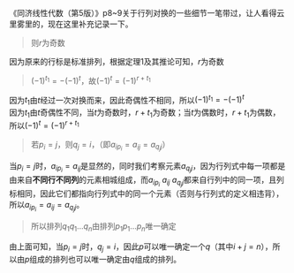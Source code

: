 《同济线性代数（第5版）》p8~9关于行列对换的一些细节一笔带过，让人看得云里雾里的，现在这里补充记录一下。

> 则$r$为奇数

因为原来的行标是标准排列，根据定理1及其推论可知，$r$为奇数

>$(-1)^{t_1} = - (-1)^t$，故$(-1)^t =  (-1)^{r + t_1}$

因为$t_1$由$t$经过一次对换而来，因此奇偶性不相同，所以$(-1)^{t_1} = - (-1)^t$  
因为$t_1$由$t$奇偶性不同，当$t$为奇数时，$r + t_1$为奇数；当$t$为偶数时，$r + t_1$为偶数，所以$(-1)^t =  (-1)^{r + t_1}$

>若$p_i = j$，则$q_j=i$，（即$a_{ip_i} = a_{ij} = a_{q_jj}$）  

当$p_i = j$时，$a_{ip_i} = a_{ij}$是显然的，同时我们考察元素$a_{q_jj}$，因为行列式中每一项都是由来自**不同行不同列**的元素相城组成，而$a_{ip_i}$ $a_{ij}$ $a_{q_jj}$都来自行列中的同一项，且列标相同，因此它们都指向行列式中的同一个元素（否则与行列式的定义相违背），所以$a_{ip_i} = a_{ij} = a_{q_jj}$。

>所以排列$q_1q_1...q_n$由排列$p_1p_1...p_n$唯一确定

由上面可知，当$p_i = j$时，$q_j=i$，因此$p$可以唯一确定一个$q$（其中$i+j=n$），所以由$p$组成的排列也可以唯一确定由$q$组成的排列。